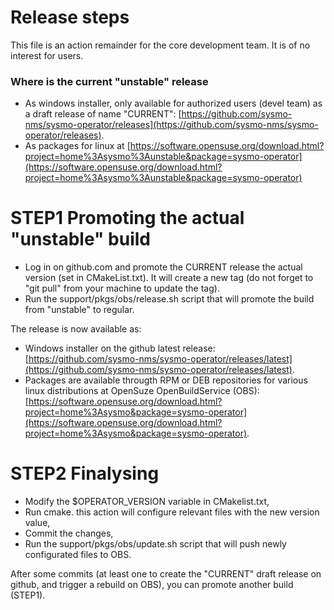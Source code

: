 Release steps
=============

This file is an action remainder for the core development team. It is of no interest for users.

### Where is the current "unstable" release

* As windows installer, only available for authorized users (devel team) as a draft release of name "CURRENT": [https://github.com/sysmo-nms/sysmo-operator/releases](https://github.com/sysmo-nms/sysmo-operator/releases).
* As packages for linux at [https://software.opensuse.org/download.html?project=home%3Asysmo%3Aunstable&package=sysmo-operator](https://software.opensuse.org/download.html?project=home%3Asysmo%3Aunstable&package=sysmo-operator)

# STEP1 Promoting the actual "unstable" build

* Log in on github.com and promote the CURRENT release the actual version (set in CMakeList.txt). It will create a new tag (do not forget to "git pull" from your machine to update the tag).
* Run the support/pkgs/obs/release.sh script that will promote the build from "unstable" to regular.

The release is now available as:
* Windows installer on the github latest release: [https://github.com/sysmo-nms/sysmo-operator/releases/latest](https://github.com/sysmo-nms/sysmo-operator/releases/latest).
* Packages are available througth RPM or DEB repositories for various linux distributions at OpenSuze OpenBuildService (OBS): [https://software.opensuse.org/download.html?project=home%3Asysmo&package=sysmo-operator](https://software.opensuse.org/download.html?project=home%3Asysmo&package=sysmo-operator).


# STEP2 Finalysing

* Modify the $OPERATOR_VERSION variable in CMakelist.txt,
* Run cmake. this action will configure relevant files with the new version value,
* Commit the changes,
* Run the support/pkgs/obs/update.sh script that will push newly configurated files to OBS.

After some commits (at least one to create the "CURRENT" draft release on github, and trigger a rebuild on OBS), you can promote another build (STEP1).
